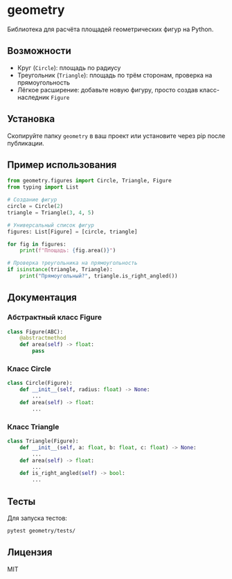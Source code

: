 # geometry

Библиотека для расчёта площадей геометрических фигур на Python.

## Возможности
- Круг (`Circle`): площадь по радиусу
- Треугольник (`Triangle`): площадь по трём сторонам, проверка на прямоугольность
- Лёгкое расширение: добавьте новую фигуру, просто создав класс-наследник `Figure`

## Установка

Скопируйте папку `geometry` в ваш проект или установите через pip после публикации.

## Пример использования

```python
from geometry.figures import Circle, Triangle, Figure
from typing import List

# Создание фигур
circle = Circle(2)
triangle = Triangle(3, 4, 5)

# Универсальный список фигур
figures: List[Figure] = [circle, triangle]

for fig in figures:
    print(f"Площадь: {fig.area()}")

# Проверка треугольника на прямоугольность
if isinstance(triangle, Triangle):
    print("Прямоугольный?", triangle.is_right_angled())
```

## Документация

### Абстрактный класс Figure
```python
class Figure(ABC):
    @abstractmethod
    def area(self) -> float:
        pass
```

### Класс Circle
```python
class Circle(Figure):
    def __init__(self, radius: float) -> None:
        ...
    def area(self) -> float:
        ...
```

### Класс Triangle
```python
class Triangle(Figure):
    def __init__(self, a: float, b: float, c: float) -> None:
        ...
    def area(self) -> float:
        ...
    def is_right_angled(self) -> bool:
        ...
```

## Тесты

Для запуска тестов:
```bash
pytest geometry/tests/
```

## Лицензия
MIT 